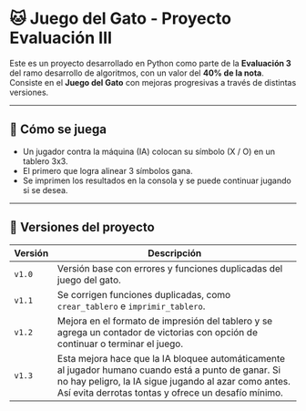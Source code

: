# 🐱 Juego del Gato - Proyecto Evaluación III

Este es un proyecto desarrollado en Python como parte de la **Evaluación 3** del ramo desarrollo de algoritmos, con un valor del **40% de la nota**.  
Consiste en el **Juego del Gato** con mejoras progresivas a través de distintas versiones.

---

## 🧠 Cómo se juega

- Un jugador contra la máquina (IA) colocan su símbolo (X / O) en un tablero 3x3.
- El primero que logra alinear 3 símbolos gana.
- Se imprimen los resultados en la consola y se puede continuar jugando si se desea.

---

## 📂 Versiones del proyecto

| Versión | Descripción |
|--------|-------------|
| `v1.0` | Versión base con errores y funciones duplicadas del juego del gato. |
| `v1.1` | Se corrigen funciones duplicadas, como `crear_tablero` e `imprimir_tablero`. |
| `v1.2` | Mejora en el formato de impresión del tablero y se agrega un contador de victorias con opción de continuar o terminar el juego. | 
| `v1.3` |Esta mejora hace que la IA bloquee automáticamente al jugador humano cuando está a punto de ganar. Si no hay peligro, la IA sigue jugando al azar como antes. Así evita derrotas tontas y ofrece un desafío mínimo.|

